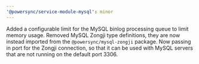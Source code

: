```yaml
---
'@powersync/service-module-mysql': minor
---
```


Added a configurable limit for the MySQL binlog processing queue to limit memory usage.
Removed MySQL Zongji type definitions, they are now instead imported from the `@powersync/mysql-zongji` package.
Now passing in port for the Zongji connection, so that it can be used with MySQL servers that are not running on the default port 3306.
